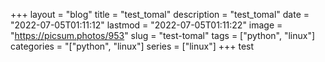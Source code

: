 +++
layout = "blog"
title = "test_tomal"
description = "test_tomal"
date = "2022-07-05T01:11:12"
lastmod = "2022-07-05T01:11:22"
image = "https://picsum.photos/953"
slug = "test-tomal"
tags = ["python", "linux"]
categories = "["python", "linux"]
series = ["linux"]
+++
test
